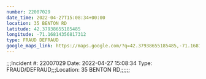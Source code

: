 ```yaml
---
number: 22007029
date_time: 2022-04-27T15:08:34+00:00
location: 35 BENTON RD
latitude: 42.37938655185485
longitude: -71.16814356817312
type: FRAUD DEFRAUD
google_maps_link: https://maps.google.com/?q=42.37938655185485,-71.16814356817312
---
```


;;;Incident #: 22007029  Date: 2022-04-27 15:08:34   Type: FRAUD/DEFRAUD;;;Location: 35 BENTON RD;;;;;;
